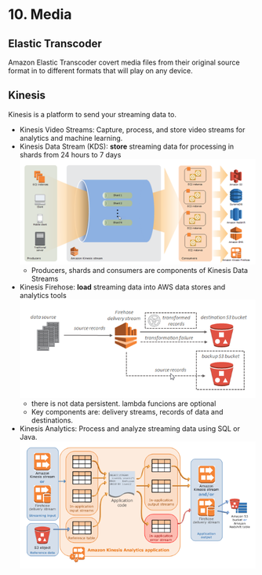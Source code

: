 # 10. Media

## Elastic Transcoder 

Amazon Elastic Transcoder covert media files from their original source format in to different formats that will play on any device.

## Kinesis

Kinesis is a platform to send your streaming data to.

* Kinesis Video Streams: Capture, process, and store video streams for analytics and machine learning.
* Kinesis Data Stream (KDS): **store** streaming data for processing in shards from 24 hours to 7 days
    ![](img/Kinesis-Data-Streams.png)
    * Producers, shards and consumers are components of Kinesis Data Streams
* Kinesis Firehose: **load** streaming data into AWS data stores and analytics tools
    ![](img/Kinesis-Data-Firehose.png)
    * there is not data persistent. lambda funcions are optional 
    * Key components are: delivery streams, records of data and destinations.
* Kinesis Analytics: Process and analyze streaming data using SQL or Java.
    ![](img/Amazon-Kinesis-Data-Analytics.png)